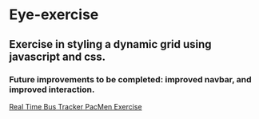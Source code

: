 # Eye-exercise
## Exercise in styling a dynamic grid using javascript and css.
### Future improvements to be completed: improved navbar, and improved interaction. 
<a href="https://martingrajedajr.github.io/Real-Time-Bus-Tracker">Real Time Bus Tracker </a>
<a href="https://martingrajedajr.github.io/PackMen-exercise/">PacMen Exercise </a>
